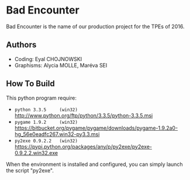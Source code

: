 # Bad Encounter

Bad Encounter is the name of our production project for the TPEs of 2016.

## Authors

* Coding: Eyal CHOJNOWSKI
* Graphisms: Alycia MOLLE, Maréva SEI

## How To Build
This python program require:

* `python 3.3.5		(win32)` http://www.python.org/ftp/python/3.3.5/python-3.3.5.msi
* `pygame 1.9.2		(win32)` https://bitbucket.org/pygame/pygame/downloads/pygame-1.9.2a0-hg_56e0eadfc267.win32-py3.3.msi
* `py2exe 0.9.2.2	(win32)` https://pypi.python.org/packages/any/p/py2exe/py2exe-0.9.2.2.win32.exe

When the environment is installed and configured, you can simply launch the script "py2exe".
